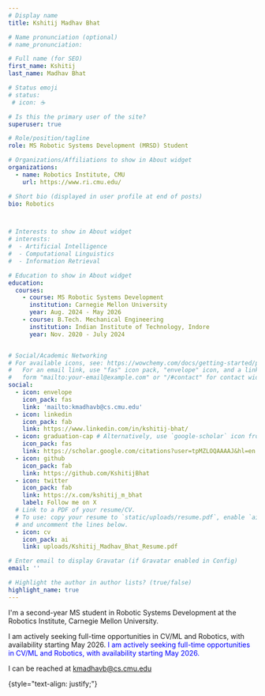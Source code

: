 ```yaml
---
# Display name
title: Kshitij Madhav Bhat

# Name pronunciation (optional)
# name_pronunciation: 

# Full name (for SEO)
first_name: Kshitij
last_name: Madhav Bhat

# Status emoji
# status:
 # icon: ☕️

# Is this the primary user of the site?
superuser: true

# Role/position/tagline
role: MS Robotic Systems Development (MRSD) Student

# Organizations/Affiliations to show in About widget
organizations:
  - name: Robotics Institute, CMU
    url: https://www.ri.cmu.edu/

# Short bio (displayed in user profile at end of posts)
bio: Robotics



# Interests to show in About widget
# interests:
#  - Artificial Intelligence
#  - Computational Linguistics
#  - Information Retrieval

# Education to show in About widget
education:
  courses:
    - course: MS Robotic Systems Development
      institution: Carnegie Mellon University
      year: Aug. 2024 - May 2026
    - course: B.Tech. Mechanical Engineering
      institution: Indian Institute of Technology, Indore
      year: Nov. 2020 - July 2024


# Social/Academic Networking
# For available icons, see: https://wowchemy.com/docs/getting-started/page-builder/#icons
#   For an email link, use "fas" icon pack, "envelope" icon, and a link in the
#   form "mailto:your-email@example.com" or "/#contact" for contact widget.
social:
  - icon: envelope
    icon_pack: fas
    link: 'mailto:kmadhavb@cs.cmu.edu'
  - icon: linkedin
    icon_pack: fab
    link: https://www.linkedin.com/in/kshitij-bhat/
  - icon: graduation-cap # Alternatively, use `google-scholar` icon from `ai` icon pack
    icon_pack: fas
    link: https://scholar.google.com/citations?user=tpMZLOQAAAAJ&hl=en
  - icon: github
    icon_pack: fab
    link: https://github.com/KshitijBhat
  - icon: twitter
    icon_pack: fab
    link: https://x.com/kshitij_m_bhat
    label: Follow me on X
  # Link to a PDF of your resume/CV.
  # To use: copy your resume to `static/uploads/resume.pdf`, enable `ai` icons in `params.yaml`,
  # and uncomment the lines below.
  - icon: cv
    icon_pack: ai
    link: uploads/Kshitij_Madhav_Bhat_Resume.pdf

# Enter email to display Gravatar (if Gravatar enabled in Config)
email: ''

# Highlight the author in author lists? (true/false)
highlight_name: true
---
```


I'm a second-year MS student in Robotic Systems Development at the Robotics Institute, Carnegie Mellon University. 


I am actively seeking full-time opportunities in CV/ML and Robotics, with availability starting May 2026. <span style="color: blue">I am actively seeking full-time opportunities in CV/ML and Robotics, with availability starting May 2026.</span>


I can be reached at kmadhavb@cs.cmu.edu

{style="text-align: justify;"}
